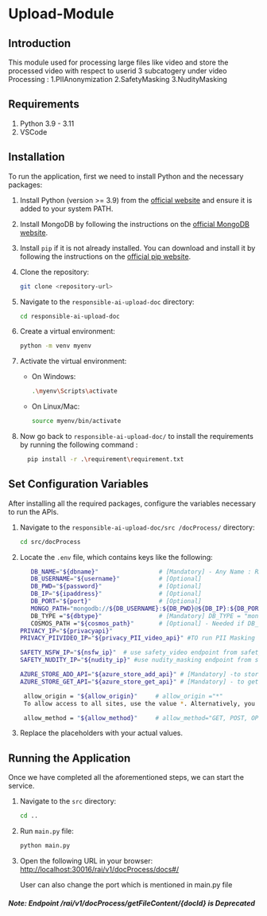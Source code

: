 # Upload-Module
 
## Introduction
This module used for processing large files like video and store the processed video with respect to userid
3 subcatogery under video Processing :
    1.PIIAnonymization
    2.SafetyMasking
    3.NudityMasking
 
## Requirements
1. Python 3.9 - 3.11
2. VSCode
 
## Installation

To run the application, first we need to install Python and the necessary packages:
 
1. Install Python (version >= 3.9) from the [official website](https://www.python.org/downloads/) and ensure it is added to your system PATH.
 
2. Install MongoDB by following the instructions on the [official MongoDB website](https://docs.mongodb.com/manual/installation/).
 
3. Install `pip` if it is not already installed. You can download and install it by following the instructions on the [official pip website](https://pip.pypa.io/en/stable/installation/).

4. Clone the repository:
    ```sh
    git clone <repository-url>
    ```

5. Navigate to the `responsible-ai-upload-doc` directory:
    ```sh
    cd responsible-ai-upload-doc
    ```

6. Create a virtual environment:
    ```sh
    python -m venv myenv
    ```

7. Activate the virtual environment:
    - On Windows:
        ```sh
        .\myenv\Scripts\activate
         ```
 
    - On Linux/Mac:
        ```sh
        source myenv/bin/activate
        ```
8. Now go back to `responsible-ai-upload-doc/` to install the requirements by running the following command : 
   ```sh
     pip install -r .\requirement\requirement.txt
     ```

## Set Configuration Variables
After installing all the required packages, configure the variables necessary to run the APIs.

1. Navigate to the `responsible-ai-upload-doc/src
/docProcess/` directory:
    ```sh
    cd src/docProcess
    ```
2. Locate the `.env` file, which contains keys like the following:
   ```sh
      DB_NAME="${dbname}"                 # [Mandatory] - Any Name : RAI_Admin_DB
      DB_USERNAME="${username}"           # [Optional] 
      DB_PWD="${password}"                # [Optional] 
      DB_IP="${ipaddress}"                # [Optional] 
      DB_PORT="${port}"                   # [Optional] 
      MONGO_PATH="mongodb://${DB_USERNAME}:${DB_PWD}@${DB_IP}:${DB_PORT}/"     # [Mandatory] MONGO_PATH = "mongodb://localhost:27017/"  - if using DB_TYPE = "mongo" locally. Also, use the port according your local
      DB_TYPE ="${dbtype}"                # [Mandatory] DB_TYPE = "mongo"
      COSMOS_PATH ="${cosmos_path}"       # [Optional] - Needed if DB_TYPE = "cosmos"
   PRIVACY_IP="${privacyapi}"
   PRIVACY_PIIVIDEO_IP="${privacy_PII_video_api}" #TO run PII Masking on Video use endpoint form privacy_files 

   SAFETY_NSFW_IP="${nsfw_ip}"  # use safety_video endpoint from safety module
   SAFETY_NUDITY_IP="${nudity_ip}" #use nudity_masking endpoint from safety module

   AZURE_STORE_ADD_API="${azure_store_add_api}" # [Mandatory] -to store processed video 
   AZURE_STORE_GET_API="${azure_store_get_api}" # [Mandatory] - to get stored video 
   ```
   ```sh
    allow_origin = "${allow_origin}"     # allow_origin ="*"         
    To allow access to all sites, use the value *. Alternatively, you can specify a list of sites that should have access.

    allow_method = "${allow_method}"     # allow_method="GET, POST, OPTIONS, HEAD, DELETE, PATCH, UPDATE"
   ```
3. Replace the placeholders with your actual values.
## Running the Application

Once we have completed all the aforementioned steps, we can start the service.

1. Navigate to the `src` directory:
    ```sh
    cd ..
    ```

2. Run `main.py` file:
    ```sh
    python main.py
     ```
3. Open the following URL in your browser:
    [http://localhost:30016/rai/v1/docProcess/docs#/](http://localhost:30016/rai/v1/docProcess/docs#/)

    User can also change the port which is mentioned in main.py file


##### Note: Endpoint /rai/v1/docProcess/getFileContent/{docId} is Deprecated 
